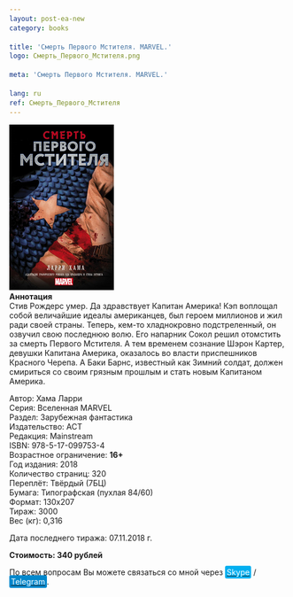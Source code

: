 ```yaml
---
layout: post-ea-new
category: books

title: 'Смерть Первого Мстителя. MARVEL.'
logo: Смерть_Первого_Мстителя.png

meta: 'Смерть Первого Мстителя. MARVEL.'

lang: ru
ref: Смерть_Первого_Мстителя
---
```


<a data-fancybox="gallery" href="/img/books/Смерть_Первого_Мстителя.png"><img src="/img/books/Смерть_Первого_Мстителя.png" alt=""></a>  
**Аннотация**  
Стив Рождерс умер. Да здравствует Капитан Америка! Кэп воплощал собой величайшие идеалы американцев, был героем миллионов и жил ради своей страны. Теперь, кем-то хладнокровно подстреленный, он озвучил свою последнюю волю. Его напарник Сокол решил отомстить за смерть Первого Мстителя. А тем временем сознание Шэрон Картер, девушки Капитана Америка, оказалось во власти приспешников Красного Черепа. А Баки Барнс, известный как Зимний солдат, должен смириться со своим грязным прошлым и стать новым Капитаном Америка.

Автор: Хама Ларри  
Серия: Вселенная MARVEL  
Раздел: Зарубежная фантастика  
Издательство: АСТ  
Редакция: Mainstream  
ISBN: 978-5-17-099753-4  
Возрастное ограничение: **16+**  
Год издания: 2018  
Количество страниц: 320  
Переплёт: Твёрдый  (7БЦ)  
Бумага: Типографская (пухлая 84/60)  
Формат: 130х207  
Тираж: 3000  
Вес (кг): 0,316

Дата последнего тиража:	07.11.2018 г.

**Стоимость: 340 рублей**

По всем вопросам Вы можете связаться со мной через <a href="skype:chutkoy89?call" target="_blank"><span style="background-color:#00aff0; color:white; padding:3px; border-radius: 3px">Skype</span></a> / <a href="https://t.me/chutkoy" target="_blank"><span style="background-color:#0088cc; color:white; padding:3px; border-radius: 3px">Telegram</span></a>.
